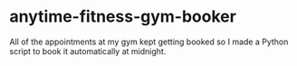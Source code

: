 # anytime-fitness-gym-booker
All of the appointments at my gym kept getting booked so I made a Python script to book it automatically at midnight.
